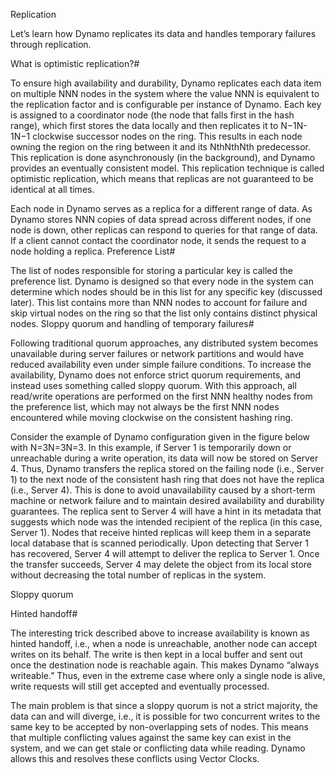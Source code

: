 Replication

Let’s learn how Dynamo replicates its data and handles temporary failures through replication.

What is optimistic replication?#

To ensure high availability and durability, Dynamo replicates each data item on multiple NNN nodes in the system where the value NNN is equivalent to the replication factor and is configurable per instance of Dynamo. Each key is assigned to a coordinator node (the node that falls first in the hash range), which first stores the data locally and then replicates it to N−1N-1N−1 clockwise successor nodes on the ring. This results in each node owning the region on the ring between it and its NthNthNth predecessor. This replication is done asynchronously (in the background), and Dynamo provides an eventually consistent model. This replication technique is called optimistic replication, which means that replicas are not guaranteed to be identical at all times.

Each node in Dynamo serves as a replica for a different range of data. As Dynamo stores NNN copies of data spread across different nodes, if one node is down, other replicas can respond to queries for that range of data. If a client cannot contact the coordinator node, it sends the request to a node holding a replica.
Preference List#

The list of nodes responsible for storing a particular key is called the preference list. Dynamo is designed so that every node in the system can determine which nodes should be in this list for any specific key (discussed later). This list contains more than NNN nodes to account for failure and skip virtual nodes on the ring so that the list only contains distinct physical nodes.
Sloppy quorum and handling of temporary failures#

Following traditional quorum approaches, any distributed system becomes unavailable during server failures or network partitions and would have reduced availability even under simple failure conditions. To increase the availability, Dynamo does not enforce strict quorum requirements, and instead uses something called sloppy quorum. With this approach, all read/write operations are performed on the first NNN healthy nodes from the preference list, which may not always be the first NNN nodes encountered while moving clockwise on the consistent hashing ring.

Consider the example of Dynamo configuration given in the figure below with N=3N=3N=3. In this example, if Server 1 is temporarily down or unreachable during a write operation, its data will now be stored on Server 4. Thus, Dynamo transfers the replica stored on the failing node (i.e., Server 1) to the next node of the consistent hash ring that does not have the replica (i.e., Server 4). This is done to avoid unavailability caused by a short-term machine or network failure and to maintain desired availability and durability guarantees. The replica sent to Server 4 will have a hint in its metadata that suggests which node was the intended recipient of the replica (in this case, Server 1). Nodes that receive hinted replicas will keep them in a separate local database that is scanned periodically. Upon detecting that Server 1 has recovered, Server 4 will attempt to deliver the replica to Server 1. Once the transfer succeeds, Server 4 may delete the object from its local store without decreasing the total number of replicas in the system.

Sloppy quorum

Hinted handoff#

The interesting trick described above to increase availability is known as hinted handoff, i.e., when a node is unreachable, another node can accept writes on its behalf. The write is then kept in a local buffer and sent out once the destination node is reachable again. This makes Dynamo “always writeable.” Thus, even in the extreme case where only a single node is alive, write requests will still get accepted and eventually processed.

The main problem is that since a sloppy quorum is not a strict majority, the data can and will diverge, i.e., it is possible for two concurrent writes to the same key to be accepted by non-overlapping sets of nodes. This means that multiple conflicting values against the same key can exist in the system, and we can get stale or conflicting data while reading. Dynamo allows this and resolves these conflicts using Vector Clocks.
